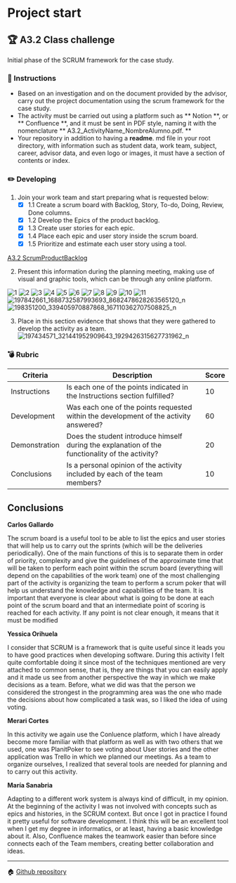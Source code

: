 # Project start

## :trophy: A3.2 Class challenge

Initial phase of the SCRUM framework for the case study.
### :blue_book: Instructions

- Based on an investigation and on the document provided by the advisor, carry out the project documentation using the scrum framework for the case study.
- The activity must be carried out using a platform such as ** Notion **, or ** Confluence **, and it must be sent in PDF style, naming it with the nomenclature ** A3.2_ActivityName_NombreAlumno.pdf. **
- Your repository in addition to having a **readme**. md file in your root directory, with information such as student data, work team, subject, career, advisor data, and even logo or images, it must have a section of contents or index.

### :pencil2: Developing

1. Join your work team and start preparing what is requested below:
   - [x] 1.1 Create a scrum board with Backlog, Story, To-do, Doing, Review, Done columns.
   - [x] 1.2 Develop the Epics of the product backlog.
   - [x] 1.3 Create user stories for each epic.
   - [x] 1.4 Place each epic and user story inside the scrum board.
   - [x] 1.5 Prioritize and estimate each user story using a tool.

[A3.2 ScrumProductBacklog](https://github.com/Carlos-Gallardoo/AnalisisAvanzadoDeSoftware/blob/main/pdf/CENTURIONA-A3.2ScrumProductBacklog-140621-0003.pdf)

2. Present this information during the planning meeting, making use of visual and graphic tools, which can be through any online platform.

![1](https://user-images.githubusercontent.com/79494588/121830540-1bd5b980-cc7a-11eb-8604-19af732fc7be.png)
![2](https://user-images.githubusercontent.com/79494588/121830541-1bd5b980-cc7a-11eb-815b-0d5a7611f966.png)
![3](https://user-images.githubusercontent.com/79494588/121830542-1c6e5000-cc7a-11eb-87fb-a3b6e5b28368.png)
![4](https://user-images.githubusercontent.com/79494588/121830543-1d06e680-cc7a-11eb-835c-777009dff184.png)
![5](https://user-images.githubusercontent.com/79494588/121830545-1d06e680-cc7a-11eb-8810-6e09d181b517.png)
![6](https://user-images.githubusercontent.com/79494588/121830547-1d9f7d00-cc7a-11eb-9679-fe65142d481f.png)
![7](https://user-images.githubusercontent.com/79494588/121830548-1e381380-cc7a-11eb-8e49-293b93adc371.png)
![8](https://user-images.githubusercontent.com/79494588/121830549-1e381380-cc7a-11eb-9666-2e64defc4ebe.png)
![9](https://user-images.githubusercontent.com/79494588/121830550-1ed0aa00-cc7a-11eb-8755-5a04c798ca5a.png)
![10](https://user-images.githubusercontent.com/79494588/121830551-1f694080-cc7a-11eb-8a58-2a18de80c79e.png)
![11](https://user-images.githubusercontent.com/79494588/121830553-1f694080-cc7a-11eb-8f89-a2f6ab12698f.png)
![197842661_1688732587993693_8682478628263565120_n](https://user-images.githubusercontent.com/79494588/121830555-2001d700-cc7a-11eb-8e92-82388338a267.png)
![198351200_339405970887868_167110362707508825_n](https://user-images.githubusercontent.com/79494588/121830538-1b3d2300-cc7a-11eb-9855-d1746b5da20a.png)

3. Place in this section evidence that shows that they were gathered to develop the activity as a team.
![197434571_321441952909643_1929426315627731962_n](https://user-images.githubusercontent.com/79494588/121830567-25f7b800-cc7a-11eb-9945-c279d9c58a91.png)



### :bomb: Rubric

| Criteria      | Description                                                                                     | Score |
| ------------- | -----------------------------------------------------------------------                        | ------- |
| Instructions  | Is each one of the points indicated in the Instructions section fulfilled?                       | 10 |
| Development   | Was each one of the points requested within the development of the activity answered?             | 60 |
| Demonstration | Does the student introduce himself during the explanation of the functionality of the activity? | 20 |
| Conclusions   | Is a personal opinion of the activity included by each of the team members?                       | 10 |

## Conclusions
 
 **Carlos Gallardo**   

 The scrum board is a useful tool to be able to list the epics and user stories that will help us to carry out the sprints (which will be the deliveries periodically). One of the main functions of this is to separate them in order of priority, complexity and give the guidelines of the approximate time that will be taken to perform each point within the scrum board (everything will depend on the capabilities of the work team) one of the most challenging part of the activity is organizing the team to perform a scrum poker that will help us understand the knowledge and capabilities of the team. It is important that everyone is clear about what is going to be done at each point of the scrum board and that an intermediate point of scoring is reached for each activity. If any point is not clear enough, it means that it must be modified

 
**Yessica Orihuela**  

I consider that SCRUM is a framework that is quite useful since it leads you to have good practices when developing software. During this activity I felt quite comfortable doing it since most of the techniques mentioned are very attached to common sense, that is, they are things that you can easily apply and it made us see from another perspective the way in which we make decisions as a team. Before, what we did was that the person we considered the strongest in the programming area was the one who made the decisions about how complicated a task was, so I liked the idea of ​​using voting.

 
**Merari Cortes**

In this activity we again use the Conluence platform, which I have already become more familiar with that platform as well as with two others that we used, one was PlanitPoker to see voting about User stories and the other application was Trello in which we planned our meetings. As a team to organize ourselves, I realized that several tools are needed for planning and to carry out this activity.
 
**María Sanabria**  

Adapting to a different work system is always kind of difficult, in my opinion. At the beginning of the activity I was not involved with concepts such as epics and histories, in the SCRUM context. But once I got in practice I found it pretty useful for software development. I think this will be an excellent tool when I get my degree in informatics, or at least, having a basic knowledge about it. Also, Confluence makes the teamwork easier than before since connects each of the Team members, creating better collaboration and ideas.

___   
:house: [Github repository](https://github.com/Carlos-Gallardoo/AnalisisAvanzadoDeSoftware)